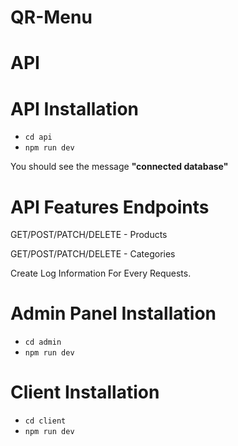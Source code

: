 # QR-Menu

 # API
 
 # API Installation
 - ``cd api``
 - ``npm run dev``

 You should see the message **"connected database"**


 # API Features Endpoints
 GET/POST/PATCH/DELETE - Products
 
 GET/POST/PATCH/DELETE - Categories
 
 Create Log Information For Every Requests.



 # Admin Panel Installation 

 - ``cd admin``
 - ``npm run dev``



 # Client Installation 

 - ``cd client``
 - ``npm run dev``
